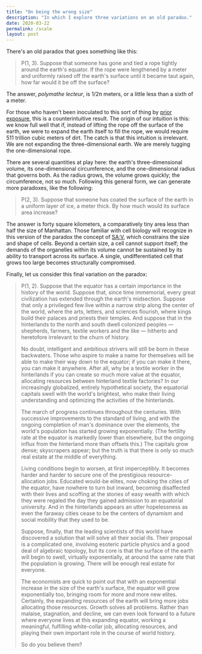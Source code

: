 ```yaml
---
title: "On being the wrong size"
description: "In which I explore three variations on an old paradox."
date: 2020-03-22
permalink: /scale
layout: post
---
```


There's an old paradox that goes something like this:

> P(1, 3). Suppose that someone has gone and tied a rope tightly around the earth's equator. If the rope were lengthened by a meter and uniformly raised off the earth's surface until it became taut again, how far would it be off the surface?

The answer, _polymathe lecteur_, is 1/2π meters, or a little less than a sixth of a meter.

For those who haven't been inoculated to this sort of thing by [prior](https://en.wikipedia.org/wiki/String_girdling_Earth) [exposure](https://en.wikipedia.org/wiki/Napkin_ring_problem), this is a counterintuitive result. The origin of our intuition is this: we know full well that if, instead of lifting the rope off the surface of the earth, we were to expand the earth itself to fill the rope, we would require 511 trillion cubic meters of dirt. The catch is that this intuition is irrelevant. We are not expanding the three-dimensional earth. We are merely tugging the one-dimensional rope.

There are several quantities at play here: the earth's three-dimensional volume, its one-dimensional circumference, and the one-dimensional radius that governs both. As the radius grows, the volume grows quickly; the circumference, not so much. Following this general form, we can generate more paradoxes, like the following:

> P(2, 3). Suppose that someone has coated the surface of the earth in a uniform layer of ice, a meter thick. By how much would its surface area increase?

The answer is forty square kilometers, a comparatively tiny area less than half the size of Manhattan. Those familiar with cell biology will recognize in this version of the paradox the concept of [SA:V](https://en.wikipedia.org/wiki/Surface-area-to-volume_ratio), which constrains the size and shape of cells. Beyond a certain size, a cell cannot support itself; the demands of the organelles within its volume cannot be sustained by its ability to transport across its surface. A single, undifferentiated cell that grows too large becomes structurally compromised.

Finally, let us consider this final variation on the paradox:

> P(1, 2). Suppose that the equator has a certain importance in the history of the world. Suppose that, since time immemorial, every great civilization has extended through the earth's midsection. Suppose that only a privileged few live within a narrow strip along the center of the world, where the arts, letters, and sciences flourish, where kings build their palaces and priests their temples. And suppose that in the hinterlands to the north and south dwell colonized peoples — shepherds, farmers, textile workers and the like — hitherto and heretofore irrelevant to the churn of history.
>
> No doubt, intelligent and ambitious strivers will still be born in these backwaters. Those who aspire to make a name for themselves will be able to make their way down to the equator; if you can make it there, you can make it anywhere. After all, why be a textile worker in the hinterlands if you can create so much more value at the equator, allocating resources between hinterland textile factories? In our increasingly globalized, entirely hypothetical society, the equatorial capitals swell with the world's brightest, who make their living understanding and optimizing the activities of the hinterlands.
>
> The march of progress continues throughout the centuries. With successive improvements to the standard of living, and with the ongoing completion of man's dominance over the elements, the world's population has started growing exponentially. (The fertility rate at the equator is markedly lower than elsewhere, but the ongoing influx from the hinterland more than offsets this.) The capitals grow dense; skyscrapers appear; but the truth is that there is only so much real estate at the middle of everything.
>
> Living conditions begin to worsen, at first imperceptibly. It becomes harder and harder to secure one of the prestigious resource-allocation jobs. Educated would-be elites, now choking the cities of the equator, have nowhere to turn but inward, becoming disaffected with their lives and scoffing at the stories of easy wealth with which they were regaled the day they gained admission to an equatorial university. And in the hinterlands appears an utter hopelessness as even the faraway cities cease to be the centers of dynamism and social mobility that they used to be.
>
> Suppose, finally, that the leading scientists of this world have discovered a solution that will solve all their social ills. Their proposal is a complicated one, involving esoteric particle physics and a good deal of algebraic topology, but its core is that the surface of the earth will begin to swell, virtually exponentially, at around the same rate that the population is growing. There will be enough real estate for everyone.
>
> The economists are quick to point out that with an exponential increase in the size of the earth's surface, the equator will grow exponentially too, bringing room for more and more new elites. Certainly, the expanding resources of the earth will bring more jobs allocating those resources. Growth solves all problems. Rather than malaise, stagnation, and decline, we can even look forward to a future where everyone lives at this expanding equator, working a meaningful, fulfilling white-collar job, allocating resources, and playing their own important role in the course of world history.
>
> So do you believe them?
